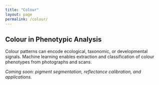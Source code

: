 ```yaml
---
title: "Colour"
layout: page
permalink: /colour/
---
```


## Colour in Phenotypic Analysis

Colour patterns can encode ecological, taxonomic, or developmental signals. Machine learning enables extraction and classification of colour phenotypes from photographs and scans.

*Coming soon: pigment segmentation, reflectance calibration, and applications.*

